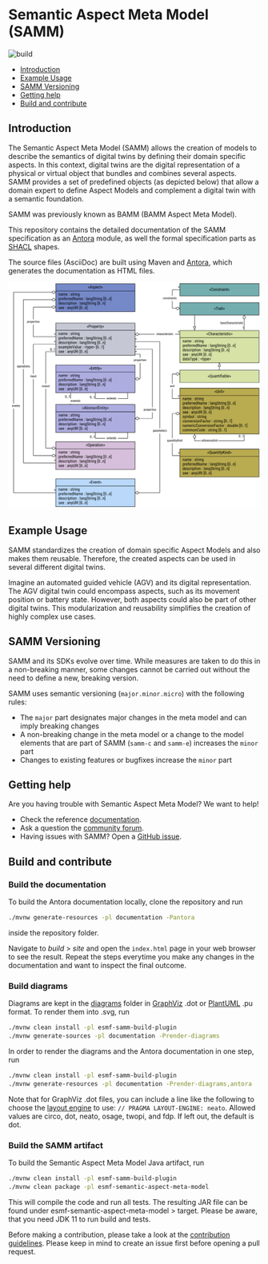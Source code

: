 # Semantic Aspect Meta Model (SAMM)

![build](https://github.com/eclipse-esmf/esmf-semantic-aspect-meta-model/actions/workflows/pull-request-check.yml/badge.svg)

- [Introduction](#introduction)
- [Example Usage](#example-usage)
- [SAMM Versioning](#samm-versioning)
- [Getting help](#getting-help)
- [Build and contribute](#build-and-contribute)

## Introduction
The Semantic Aspect Meta Model (SAMM) allows the creation of models to describe the semantics of
digital twins by defining their domain specific aspects. In this context, digital twins are the
digital representation of a physical or virtual object that bundles and combines several aspects.
SAMM provides a set of predefined objects (as depicted below) that allow a domain expert to define
Aspect Models and complement a digital twin with a semantic foundation.

SAMM was previously known as BAMM (BAMM Aspect Meta Model).

This repository contains the detailed documentation of the SAMM specification as an
[Antora](https://antora.org/) module, as well the formal specification parts as
[SHACL](https://www.w3.org/TR/shacl/) shapes.

The source files (AsciiDoc) are built using Maven and
[Antora](https://antora.org/), which generates the documentation as HTML files.

![Semantic Aspect Meta Model (SAMM) Elements](documentation/modules/ROOT/images/aspect-meta-model.svg)

## Example Usage
SAMM standardizes the creation of domain specific Aspect Models and also makes them reusable.
Therefore, the created aspects can be used in several different digital twins.

Imagine an automated guided vehicle (AGV) and its digital representation.
The AGV digital twin could encompass aspects, such as its movement position or battery state.
However, both aspects could also be part of other digital twins.
This modularization and reusability simplifies the creation of highly complex use cases.

## SAMM Versioning

SAMM and its SDKs evolve over time. While measures are taken to do this in a non-breaking manner,
some changes cannot be carried out without the need to define a new, breaking version.

SAMM uses semantic versioning (`major.minor.micro`) with the following rules:

* The `major` part designates major changes in the meta model and can imply
  breaking changes
* A non-breaking change in the meta model or a change to the model elements that are
  part of SAMM (`samm-c` and `samm-e`) increases the `minor` part
* Changes to existing features or bugfixes increase the `minor` part

## Getting help
Are you having trouble with Semantic Aspect Meta Model? We want to help!

* Check the reference [documentation](https://eclipse-esmf.github.io/samm-specification/snapshot/index.html).
* Ask a question the [community forum](https://www.eclipse.org/forums/index.php/f/617/).
* Having issues with SAMM? Open a [GitHub issue]( https://github.com/eclipse-esmf/esmf-semantic-aspect-meta-model/issues).

## Build and contribute

### Build the documentation
To build the Antora documentation locally, clone the repository and run

```sh
./mvnw generate-resources -pl documentation -Pantora
```

inside the repository folder.

Navigate to *build* > *site* and open the `index.html` page in your web browser to see the result.
Repeat the steps everytime you make any changes in the documentation and want to inspect the final outcome.

### Build diagrams
Diagrams are kept in the [diagrams](documentation/modules/ROOT/diagrams) folder in
[GraphViz](https://graphviz.org/) .dot or [PlantUML](https://plantuml.com/) .pu format. To render
them into .svg, run

```sh
./mvnw clean install -pl esmf-samm-build-plugin
./mvnw generate-sources -pl documentation -Prender-diagrams
```

In order to render the diagrams and the Antora documentation in one step, run

```sh
./mvnw clean install -pl esmf-samm-build-plugin
./mvnw generate-resources -pl documentation -Prender-diagrams,antora
```

Note that for GraphViz .dot files, you can include a line like the following to choose the [layout
engine](https://graphviz.org/docs/layouts/) to use: `// PRAGMA LAYOUT-ENGINE: neato`. Allowed values
are circo, dot, neato, osage, twopi, and fdp. If left out, the default is dot.

### Build the SAMM artifact
To build the Semantic Aspect Meta Model Java artifact, run

```sh
./mvnw clean install -pl esmf-samm-build-plugin
./mvnw clean package -pl esmf-semantic-aspect-meta-model
```

This will compile the code and run all tests. The resulting JAR file can be found under
esmf-semantic-aspect-meta-model > target. Please be aware, that you need JDK 11 to run build and
tests.

Before making a contribution, please take a look at the [contribution guidelines](CONTRIBUTING.md).
Please keep in mind to create an issue first before opening a pull request.
